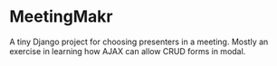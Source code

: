 # MeetingMakr
A tiny Django project for choosing presenters in a meeting. Mostly an exercise in learning how AJAX can allow CRUD forms in modal.
